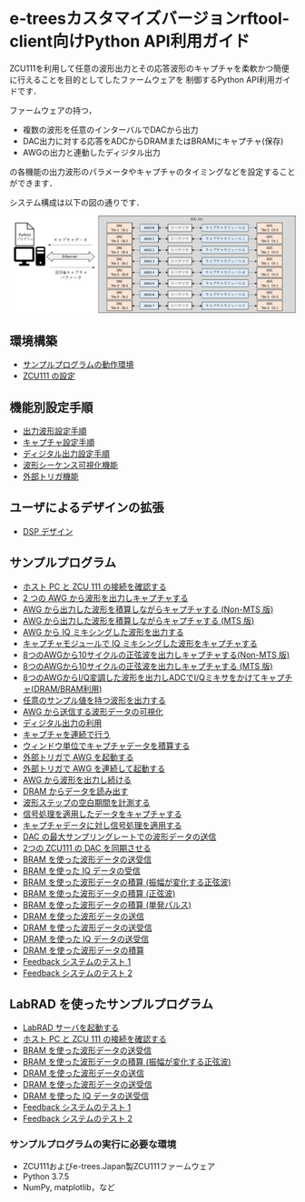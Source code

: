 # e-treesカスタマイズバージョンrftool-client向けPython API利用ガイド

ZCU111を利用して任意の波形出力とその応答波形のキャプチャを柔軟かつ簡便に行えることを目的としてしたファームウェアを
制御するPython API利用ガイドです．

ファームウェアの持つ，

- 複数の波形を任意のインターバルでDACから出力
- DAC出力に対する応答をADCからDRAMまたはBRAMにキャプチャ(保存)
- AWGの出力と連動したディジタル出力

の各機能の出力波形のパラメータやキャプチャのタイミングなどを設定することができます．

システム構成は以下の図の通りです．

![システムオーバービュー](images/zcu111_system_overview.png)

## 環境構築
- [サンプルプログラムの動作環境](operating_environment.md)
- [ZCU111 の設定](zcu111_setting.md)

## 機能別設定手順

- [出力波形設定手順](awg-ja.md) 
- [キャプチャ設定手順](capture-ja.md) 
- [ディジタル出力設定手順](digital-ja.md) 
- [波形シーケンス可視化機能](wave-sequence-vis-ja.md) 
- [外部トリガ機能](external-trigger-ja.md)

## ユーザによるデザインの拡張

- [DSP デザイン](dsp-design.md)

## サンプルプログラム

- [ホスト PC と ZCU 111 の接続を確認する](../examples/setup_verify/README.md)
- [2 つの AWG から波形を出力しキャプチャする](../examples/awg_send_recv/README.md)
- [AWG から出力した波形を積算しながらキャプチャする (Non-MTS 版)](../examples/awg_accum_send_recv/README.md)
- [AWG から出力した波形を積算しながらキャプチャする (MTS 版)](../examples/mts_awg_accum_send_recv/README.md)
- [AWG から IQ ミキシングした波形を出力する](../examples/awg_iq_send_recv/README.md)
- [キャプチャモジュールで IQ ミキシングした波形をキャプチャする](../examples/awg_send_iq_recv/README.md)
- [8つのAWGから10サイクルの正弦波を出力しキャプチャする(Non-MTS 版)](../examples/awg_x8_send_recv/README.md)
- [8つのAWGから10サイクルの正弦波を出力しキャプチャする (MTS 版)](../examples/mts_awg_x8_send_recv/README.md)
- [8つのAWGからI/Q変調した波形を出力しADCでI/Qミキサをかけてキャプチャ(DRAM/BRAM利用)](../examples/awg_x8_iq_send_iq_recv/README.md)
- [任意のサンプル値を持つ波形を出力する](../examples/awg_any_wave_send_recv/README.md)
- [AWG から送信する波形データの可視化](../examples/awg_waveseq_visualize/README.md)
- [ディジタル出力の利用](../examples/awg_digital_output/README.md)
- [キャプチャを連続で行う](../examples/awg_x8_continuous_send_recv/README.md)
- [ウィンドウ単位でキャプチャデータを積算する](../examples/awg_windowed_capture/README.md)
- [外部トリガで AWG を起動する](../examples/awg_x8_external_trigger/README.md)
- [外部トリガで AWG を連続して起動する](../examples/awg_continual_external_trigger/README.md)
- [AWG から波形を出力し続ける](../examples/awg_infinite_send/README.md)
- [DRAM からデータを読み出す](../examples/awg_dram_read/README.md)
- [波形ステップの空白期間を計測する](../examples/awg_measure_wave_gap/README.md)
- [信号処理を適用したデータをキャプチャする](../examples/awg_dsp_send_recv/README.md)
- [キャプチャデータに対し信号処理を適用する](../examples/awg_dsp_binalization/README.md)
- [DAC の最大サンプリングレートでの波形データの送信](../examples/bram_send_max_sampling_rate/README.md)
- [2つの ZCU111 の DAC を同期させる](../examples/mts_external_clock/README.md)
- [BRAM を使った波形データの送受信](../examples/bram_send_recv/README.md)
- [BRAM を使った IQ データの受信](../examples/bram_iq_send_recv/README.md)
- [BRAM を使った波形データの積算 (振幅が変化する正弦波)](../examples/bram_accum_send_recv/README.md)
- [BRAM を使った波形データの積算 (正弦波)](../examples/bram_accum_send_recv_sine/README.md)
- [BRAM を使った波形データの積算 (単発パルス)](../examples/bram_accum_send_recv_pulse/README.md)
- [DRAM を使った波形データの送信](../examples/dram_send_2ch_250ms/README.md)
- [DRAM を使った波形データの送受信](../examples/dram_send_recv_2ch_250ms/README.md)
- [DRAM を使った IQ データの送受信](../examples/dram_iq_send_recv/README.md)
- [DRAM を使った波形データの積算](../examples/dram_accum_send_recv/README.md)
- [Feedback システムのテスト 1](../examples/feedback_test_1/README.md)
- [Feedback システムのテスト 2](../examples/feedback_test_2/README.md)

## LabRAD を使ったサンプルプログラム

- [LabRAD サーバを起動する](../examples/rftool_labrad_server/README.md)
- [ホスト PC と ZCU 111 の接続を確認する](../examples/setup_verify_labrad/README.md)
- [BRAM を使った波形データの送受信](../examples/bram_send_recv_labrad/README.md)
- [BRAM を使った波形データの積算 (振幅が変化する正弦波)](../examples/bram_accum_send_recv_labrad/README.md)
- [DRAM を使った波形データの送信](../examples/dram_send_2ch_250ms_labrad/README.md)
- [DRAM を使った波形データの送受信](../examples/dram_send_recv_2ch_250ms_labrad/README.md)
- [DRAM を使った IQ データの送受信](../examples/dram_iq_send_recv_labrad/README.md)
- [Feedback システムのテスト 1](../examples/feedback_test_1_labrad/README.md)
- [Feedback システムのテスト 2](../examples/feedback_test_2_labrad/README.md)

### サンプルプログラムの実行に必要な環境

- ZCU111およびe-trees.Japan製ZCU111ファームウェア
- Python 3.7.5
- NumPy, matplotlib，など
